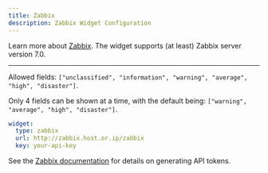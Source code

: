 ```yaml
---
title: Zabbix
description: Zabbix Widget Configuration
---
```


Learn more about [Zabbix](https://github.com/zabbix/zabbix). The widget supports (at least) Zabbix server version 7.0.

---

Allowed fields: `["unclassified", "information", "warning", "average", "high", "disaster"]`.

Only 4 fields can be shown at a time, with the default being: `["warning", "average", "high", "disaster"]`.

```yaml
widget:
  type: zabbix
  url: http://zabbix.host.or.ip/zabbix
  key: your-api-key
```

See the [Zabbix documentation](https://www.zabbix.com/documentation/current/en/manual/web_interface/frontend_sections/users/api_tokens) for details on generating API tokens.
